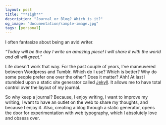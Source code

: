 ```yaml
---
layout: post
title: "**sigh**"
description: "Journal or Blog? Which is it?"
og_image: "documentation/sample-image.jpg"
tags: [personal]
---
```


I often fantasize about being an avid writer.

<i> “Today will be the day I write an amazing piece! I will share it with the world and all will great.”</i>

Life doesn't work that way. For the past couple of years, I've maneuvered between Wordpress and Tumblr. Which do I use? Which is better? Why do some people prefer one over the other? Does it matter? Ahh! At last I stumbled upon a static site generator called <a href="https://jekyllrb.com/" target="_blank">Jekyll</a>. It allows me to have total control over the layout of my journal.

So why keep a journal? Because, I enjoy writing, I want to improve my writing, I want to have an outlet on the web to share my thoughts, and because I enjoy it. Also, creating a blog through a static generator, opens the door for experimentation with web typography, which I absolutely love and obsess over.


